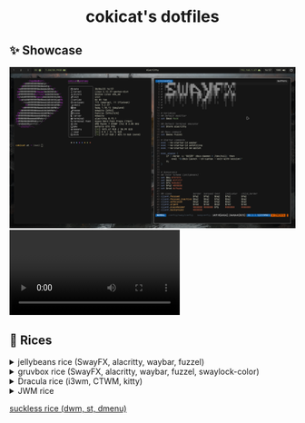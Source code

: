 <h1 align="center">cokicat's dotfiles</h1>

## ✨ Showcase
![SwayFX](screenshots/jellybeans_swayfx2.png "SwayFX")
<video src="screenshots/gruvbox_swayfx.mp4" controls></video>

## 🌈 Rices
<details>
  <summary>jellybeans rice (SwayFX, alacritty, waybar, fuzzel)</summary>

  ![SwayFX](screenshots/jellybeans_swayfx1.png "SwayFX")
  ![SwayFX](screenshots/jellybeans_swayfx2.png "SwayFX")
  ![SwayFX](screenshots/jellybeans_swayfx3.png "SwayFX")

  ## [🖼️ Background](https://wallhaven.cc/w/rq75r7)
</details>

<details>
  <summary>gruvbox rice (SwayFX, alacritty, waybar, fuzzel, swaylock-color)</summary>

  <video src="screenshots/gruvbox_swayfx.mp4" controls></video>
</details>

<details>
  <summary>Dracula rice (i3wm, CTWM, kitty)</summary>

  ![i3wm](screenshots/dracula_i3wm.png "i3wm")
  ![CTWM](screenshots/dracula_ctwm.png "CTWM")

  ## License
  This repository includes parts of [Dracula Theme](https://github.com/dracula/dracula-theme.git) by [Dracula Team](https://github.com/dracula) which is distributed under MIT License. See `dracula_rice/LICENSE` for the full terms of the license.
</details>

<details>
  <summary>JWM rice</summary>

  ![JWM](screenshots/jwm.png "JWM")

  ## License
  `.jwmrc` file is based on [phono-theme](https://github.com/cbettinger/phono-theme) by [cbettinger](https://github.com/cbettinger/) which is distributed under the ISC License. See `jwm_rice/LICENSE_jwmrc` for the full terms of the license.

  ## [🖼️ Background](https://wallup.net/wp-content/uploads/2016/05/27/482-Aperture_Laboratories-Portal.jpg)
</details>

[suckless rice (dwm, st, dmenu)](https://github.com/cokicat/dotfiles-suckless)
